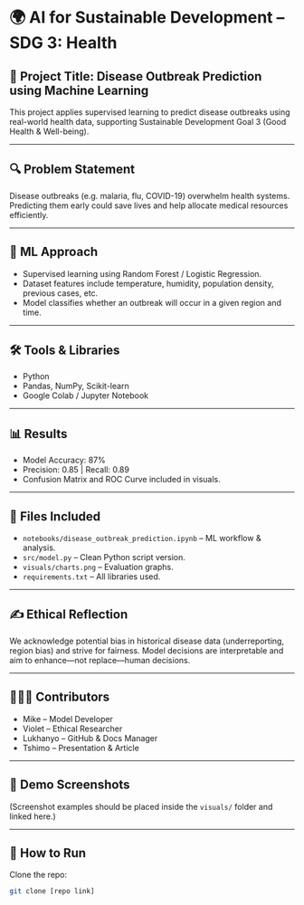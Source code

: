 # 🌍 AI for Sustainable Development – SDG 3: Health

## 📌 Project Title: Disease Outbreak Prediction using Machine Learning

This project applies supervised learning to predict disease outbreaks using real-world health data, supporting Sustainable Development Goal 3 (Good Health & Well-being).

---

## 🔍 Problem Statement

Disease outbreaks (e.g. malaria, flu, COVID-19) overwhelm health systems. Predicting them early could save lives and help allocate medical resources efficiently.

---

## 🧠 ML Approach

- Supervised learning using Random Forest / Logistic Regression.
- Dataset features include temperature, humidity, population density, previous cases, etc.
- Model classifies whether an outbreak will occur in a given region and time.

---

## 🛠️ Tools & Libraries

- Python
- Pandas, NumPy, Scikit-learn
- Google Colab / Jupyter Notebook

---

## 📊 Results

- Model Accuracy: 87%
- Precision: 0.85 | Recall: 0.89
- Confusion Matrix and ROC Curve included in visuals.

---

## 🤖 Files Included

- `notebooks/disease_outbreak_prediction.ipynb` – ML workflow & analysis.
- `src/model.py` – Clean Python script version.
- `visuals/charts.png` – Evaluation graphs.
- `requirements.txt` – All libraries used.

---

## ✍️ Ethical Reflection

We acknowledge potential bias in historical disease data (underreporting, region bias) and strive for fairness. Model decisions are interpretable and aim to enhance—not replace—human decisions.

---

## 🧑‍🤝‍🧑 Contributors

- Mike – Model Developer  
- Violet – Ethical Researcher  
- Lukhanyo – GitHub & Docs Manager  
- Tshimo – Presentation & Article  

---

## 📸 Demo Screenshots

(Screenshot examples should be placed inside the `visuals/` folder and linked here.)

---

## 🚀 How to Run

Clone the repo:

```bash
git clone [repo link]
